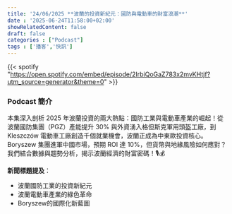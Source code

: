```yaml
---
title: '24/06/2025 **波蘭的投資新紀元：國防與電動車的財富浪潮**'
date : '2025-06-24T11:58:00+02:00'
showRelatedContent: false
draft: false
categories : ["Podcast"]
tags : ['播客','快訊']
---
```

{{< spotify "https://open.spotify.com/embed/episode/2IrbiQoGaZ783x2mvKHtjf?utm_source=generator&theme=0" >}}




### Podcast 簡介

本集深入剖析 2025 年波蘭投資的兩大熱點：國防工業與電動車產業的崛起！從波蘭國防集團（PGZ）產能提升 30% 與外資湧入格但斯克軍用頭盔工廠，到 Kleszczów 電動車工廠創造千個就業機會，波蘭正成為中東歐投資核心。Boryszew 集團進軍中國市場，預期 ROI 達 10%，但貨幣與地緣風險如何應對？我們結合數據與趨勢分析，揭示波蘭經濟的財富密碼！🎙️💰  

**新聞標題提及**：  
- 波蘭國防工業的投資新紀元  
- 波蘭電動車產業的綠色革命  
- Boryszew的國際化新藍圖  
